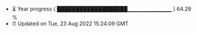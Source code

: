 - ⏳ Year progress { ███████████████████▁▁▁▁▁▁▁▁▁▁▁ } 64.29 %
- ⏰ Updated on Tue, 23 Aug 2022 15:24:09 GMT

